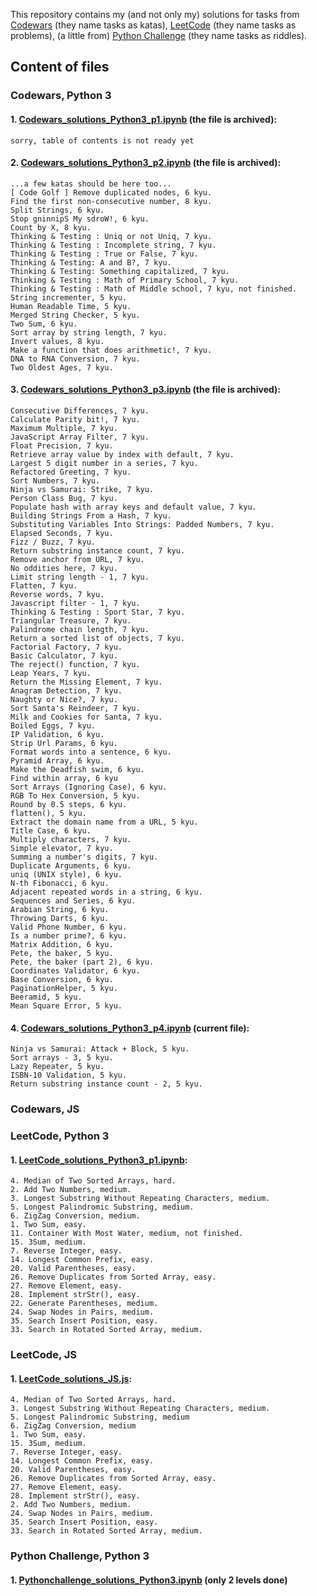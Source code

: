 This repository contains my (and not only my) solutions for tasks from <a href="https://codewars.com">Codewars</a> (they name tasks as katas), <a href=https://leetcode.com>LeetCode</a> (they name tasks as problems), (a little from) <a href="http://www.pythonchallenge.com">Python Challenge</a> (they name tasks as riddles).



<h2>Content of files</h2>

<h3>Codewars, Python 3</h3>

<h4>1. <a href="Codewars_solutions_Python3_p1.ipynb">Codewars_solutions_Python3_p1.ipynb</a> (the file is archived):</h4>

    sorry, table of contents is not ready yet

<h4>2. <a href="Codewars_solutions_Python3_p2.ipynb">Codewars_solutions_Python3_p2.ipynb</a> (the file is archived):</h4>

    ...a few katas should be here too...
    [ Code Golf ] Remove duplicated nodes, 6 kyu.
	Find the first non-consecutive number, 8 kyu.
	Split Strings, 6 kyu.
	Stop gninnipS My sdroW!, 6 kyu.
	Count by X, 8 kyu.
	Thinking & Testing : Uniq or not Uniq, 7 kyu.
	Thinking & Testing : Incomplete string, 7 kyu.
	Thinking & Testing : True or False, 7 kyu.
	Thinking & Testing: A and B?, 7 kyu.
	Thinking & Testing: Something capitalized, 7 kyu.
	Thinking & Testing : Math of Primary School, 7 kyu.
	Thinking & Testing : Math of Middle school, 7 kyu, not finished.
	String incrementer, 5 kyu.
	Human Readable Time, 5 kyu.
	Merged String Checker, 5 kyu.
	Two Sum, 6 kyu.
	Sort array by string length, 7 kyu.
	Invert values, 8 kyu.
	Make a function that does arithmetic!, 7 kyu.
	DNA to RNA Conversion, 7 kyu.
	Two Oldest Ages, 7 kyu.

<h4>3. <a href="Codewars_solutions_Python3_p3.ipynb">Codewars_solutions_Python3_p3.ipynb</a> (the file is archived):</h4>

    Consecutive Differences, 7 kyu.
	Calculate Parity bit!, 7 kyu.
	Maximum Multiple, 7 kyu.
	JavaScript Array Filter, 7 kyu.
	Float Precision, 7 kyu.
	Retrieve array value by index with default, 7 kyu.
	Largest 5 digit number in a series, 7 kyu.
	Refactored Greeting, 7 kyu.
	Sort Numbers, 7 kyu.
	Ninja vs Samurai: Strike, 7 kyu.
	Person Class Bug, 7 kyu.
	Populate hash with array keys and default value, 7 kyu.
	Building Strings From a Hash, 7 kyu.
	Substituting Variables Into Strings: Padded Numbers, 7 kyu.
	Elapsed Seconds, 7 kyu.
	Fizz / Buzz, 7 kyu.
	Return substring instance count, 7 kyu.
	Remove anchor from URL, 7 kyu.
	No oddities here, 7 kyu.
	Limit string length - 1, 7 kyu.
	Flatten, 7 kyu.
	Reverse words, 7 kyu.
	Javascript filter - 1, 7 kyu.
	Thinking & Testing : Sport Star, 7 kyu.
	Triangular Treasure, 7 kyu.
	Palindrome chain length, 7 kyu.
	Return a sorted list of objects, 7 kyu.
	Factorial Factory, 7 kyu.
	Basic Calculator, 7 kyu.
	The reject() function, 7 kyu.
	Leap Years, 7 kyu.
	Return the Missing Element, 7 kyu.
	Anagram Detection, 7 kyu.
	Naughty or Nice?, 7 kyu.
	Sort Santa's Reindeer, 7 kyu.
	Milk and Cookies for Santa, 7 kyu.
	Boiled Eggs, 7 kyu.
	IP Validation, 6 kyu.
	Strip Url Params, 6 kyu.
	Format words into a sentence, 6 kyu.
	Pyramid Array, 6 kyu.
	Make the Deadfish swim, 6 kyu.
	Find within array, 6 kyu
	Sort Arrays (Ignoring Case), 6 kyu.
	RGB To Hex Conversion, 5 kyu.
	Round by 0.5 steps, 6 kyu.
	flatten(), 5 kyu.
	Extract the domain name from a URL, 5 kyu.
	Title Case, 6 kyu.
	Multiply characters, 7 kyu.
	Simple elevator, 7 kyu.
	Summing a number's digits, 7 kyu.
	Duplicate Arguments, 6 kyu.
	uniq (UNIX style), 6 kyu.
	N-th Fibonacci, 6 kyu.
	Adjacent repeated words in a string, 6 kyu.
	Sequences and Series, 6 kyu.
	Arabian String, 6 kyu.
	Throwing Darts, 6 kyu.
	Valid Phone Number, 6 kyu.
	Is a number prime?, 6 kyu.
	Matrix Addition, 6 kyu.
	Pete, the baker, 5 kyu.
	Pete, the baker (part 2), 6 kyu.
	Coordinates Validator, 6 kyu.
	Base Conversion, 6 kyu.
	PaginationHelper, 5 kyu.
	Beeramid, 5 kyu.
	Mean Square Error, 5 kyu.

<h4>4. <a href="Codewars_solutions_Python3_p4.ipynb">Codewars_solutions_Python3_p4.ipynb</a> (current file):</h4>

	Ninja vs Samurai: Attack + Block, 5 kyu.
	Sort arrays - 3, 5 kyu.
	Lazy Repeater, 5 kyu.
	ISBN-10 Validation, 5 kyu.
	Return substring instance count - 2, 5 kyu.

<h3>Codewars, JS</h3>

<h3>LeetCode, Python 3</h3>

<h4>1. <a href="LeetCode_solutions_Python3_p1.ipynb">LeetCode_solutions_Python3_p1.ipynb</a>:</h4>

	4. Median of Two Sorted Arrays, hard.
	2. Add Two Numbers, medium.
	3. Longest Substring Without Repeating Characters, medium.
	5. Longest Palindromic Substring, medium.
	6. ZigZag Conversion, medium.
	1. Two Sum, easy.
	11. Container With Most Water, medium, not finished.
	15. 3Sum, medium.
	7. Reverse Integer, easy.
	14. Longest Common Prefix, easy.
	20. Valid Parentheses, easy.
	26. Remove Duplicates from Sorted Array, easy.
	27. Remove Element, easy.
	28. Implement strStr(), easy.
	22. Generate Parentheses, medium.
	24. Swap Nodes in Pairs, medium.
	35. Search Insert Position, easy.
	33. Search in Rotated Sorted Array, medium.

<h3>LeetCode, JS</h3>

<h4>1. <a href="LeetCode_solutions_JS.js">LeetCode_solutions_JS.js</a>:</h4>

	4. Median of Two Sorted Arrays, hard.
	3. Longest Substring Without Repeating Characters, medium.
	5. Longest Palindromic Substring, medium
	6. ZigZag Conversion, medium
	1. Two Sum, easy.
	15. 3Sum, medium.
	7. Reverse Integer, easy.
	14. Longest Common Prefix, easy.
	20. Valid Parentheses, easy.
	26. Remove Duplicates from Sorted Array, easy.
	27. Remove Element, easy.
	28. Implement strStr(), easy.
	2. Add Two Numbers, medium.
	24. Swap Nodes in Pairs, medium.
	35. Search Insert Position, easy.
	33. Search in Rotated Sorted Array, medium.

<h3>Python Challenge, Python 3</h3>

<h4>1. <a href="pythonchallenge_solutions/Pythonchallenge_solutions_Python3.ipynb">Pythonchallenge_solutions_Python3.ipynb</a> (only 2 levels done) </h4>




